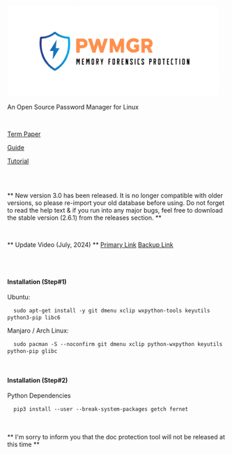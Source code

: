 ![pwmgr_logo](header.png)

An Open Source Password Manager for Linux

</br>

[Term Paper](https://docs.google.com/document/d/1WU1DhhxxY864XlWm3pJDy-Znjz2RGEpEWyLOp9jbST8/edit?usp=sharing)

[Guide](https://docs.google.com/document/d/1ZrvNczTJIdKSOdlyhuAYqRsed6BR6HrJmqbaNvtLkSU/edit)

[Tutorial](https://www.dropbox.com/s/e81sbk9qaur742l/pwmgr_test.mp4?dl=0)

</br>
</br>

** New version 3.0 has been released. It is no longer compatible with older versions, so please re-import your old database before using.
Do not forget to read the help text & if you run into any major bugs, feel free to download the stable version (2.6.1) from the releases section.
**

</br>

** Update Video (July, 2024) **
[Primary Link](https://www.youtube.com/watch?v=j6-eMU_bG4o)
[Backup Link](https://www.dropbox.com/scl/fi/srovv2xxgoudcc7al3zzz/pwmgr_update_07_2024.mp4?rlkey=l2h18w8jna7c6adgk3ww54j9a&st=24vy4zau&dl=0)


</br>
</br>

####                        Installation (Step#1)

Ubuntu:
```
  sudo apt-get install -y git dmenu xclip wxpython-tools keyutils python3-pip libc6
```

Manjaro / Arch Linux:
```
  sudo pacman -S --noconfirm git dmenu xclip python-wxpython keyutils python-pip glibc 
```

</br>

####                        Installation (Step#2)

Python Dependencies

```
  pip3 install --user --break-system-packages getch fernet
```

</br>
</br>
** I'm sorry to inform you that the doc protection tool will not be released at this time **
</br>

